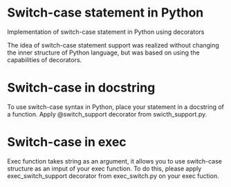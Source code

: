 # Switch-case statement in Python 
Implementation of switch-case statement in Python using decorators 

The idea of switch-case statement support was realized without changing the inner structure of Python language, but was based on using the capabilities of decorators. 

# Switch-case in docstring

To use switch-case syntax in Python, place your statement in a docstring of a function. Apply @switch_support decorator from swicth_support.py. 


# Switch-case in exec

Exec function takes string as an argument, it allows you to use switch-case structure as an imput of your exec function. To do this, please apply exec_switch_support decorator from exec_switch.py on your exec fuction.
